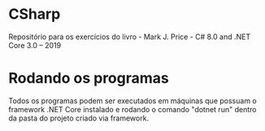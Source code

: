 # CSharp
Repositório para os exercícios do livro - Mark J. Price - C# 8.0 and .NET Core 3.0 – 2019

# Rodando os programas
Todos os programas podem ser executados em máquinas que possuam o framework .NET Core instalado e rodando o comando "dotnet run" dentro da pasta do projeto criado via framework.
